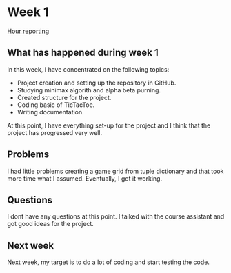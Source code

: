 
# Week 1

[Hour reporting](https://github.com/riikkayoki/TicTacToe/blob/master/documentation/hour_reporting.md)

## What has happened during week 1

In this week, I have concentrated on the following topics:

* Project creation and setting up the repository in GitHub.
* Studying minimax algorith and alpha beta purning.
* Created structure for the project.
* Coding basic of TicTacToe.
* Writing documentation.

At this point, I have everything set-up for the project and I think that the project has progressed very well. 


## Problems

I had little problems creating a game grid from tuple dictionary and that took more time what I assumed. Eventually, I got it working. 

## Questions

I dont have any questions at this point. I talked with the course assistant and got good ideas for the project.


## Next week

Next week, my target is to do a lot of coding and start testing the code. 
